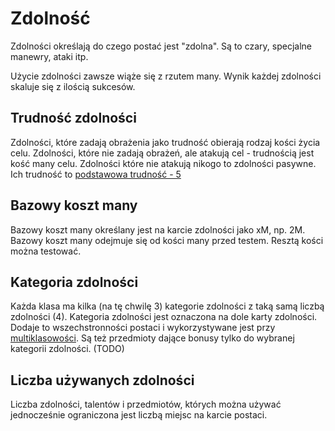# Zdolność

Zdolności określają do czego postać jest "zdolna". Są to czary, specjalne manewry, ataki itp.

Użycie zdolności zawsze wiąże się z rzutem many. Wynik każdej zdolności skaluje się z ilością sukcesów.

## Trudność zdolności

Zdolności, które zadają obrażenia jako trudność obierają rodzaj kości życia celu.
Zdolności, które nie zadają obrażeń, ale atakują cel - trudnością jest kość many celu.
Zdolności które nie atakują nikogo to zdolności pasywne. Ich trudność to [podstawowa trudność - 5](#file-podstawowa-trudnosc-md)

## Bazowy koszt many

Bazowy koszt many określany jest na karcie zdolności jako xM, np. 2M.
Bazowy koszt many odejmuje się od kości many przed testem. Resztą kości można testować.

## Kategoria zdolności

Każda klasa ma kilka (na tę chwilę 3) kategorie zdolności z taką samą liczbą zdolności (4).
Kategoria zdolności jest oznaczona na dole karty zdolności.
Dodaje to wszechstronności postaci i wykorzystywane jest przy [multiklasowości](#file-multiklasowosc-md).
Są też przedmioty dające bonusy tylko do wybranej kategorii zdolności. (TODO)


## Liczba używanych zdolności

Liczba zdolności, talentów i przedmiotów, których można używać jednocześnie ograniczona jest liczbą miejsc na karcie postaci.

